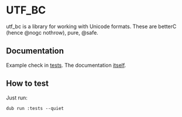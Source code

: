 # UTF_BC

utf_bc is a library for working with Unicode formats. These are betterC (hence @nogc nothrow), pure, @safe.

## Documentation

Example check in [tests](https://github.com/MANKEYYENAME/utf_bc/blob/master/tests/app.d). The documentation [itself](https://github.com/MANKEYYENAME/utf_bc/blob/master/docs.md).

## How to test

Just run:

`dub run :tests --quiet`

